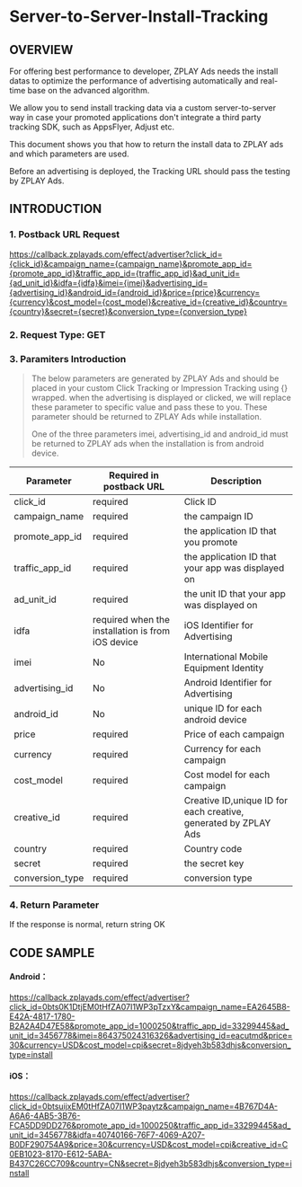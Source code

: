 # Server-to-Server-Install-Tracking
## OVERVIEW
For offering best performance to developer, ZPLAY Ads needs the install datas to optimize the performance of advertising automatically and real-time base on the advanced algorithm.

We allow you to send install tracking data via a custom server-to-server way in case your promoted applications don't integrate a third party tracking SDK, such as AppsFlyer, Adjust etc. 

This document shows you that how to return the install data to ZPLAY ads and which parameters are used.

Before an advertising is deployed, the Tracking URL should pass the testing by ZPLAY Ads.

## INTRODUCTION
### 1. Postback URL Request
https://callback.zplayads.com/effect/advertiser?click_id={click_id}&campaign_name={campaign_name}&promote_app_id={promote_app_id}&traffic_app_id={traffic_app_id}&ad_unit_id={ad_unit_id}&idfa={idfa}&imei={imei}&advertising_id={advertising_id}&android_id={android_id}&price={price}&currency={currency}&cost_model={cost_model}&creative_id={creative_id}&country={country}&secret={secret}&conversion_type={conversion_type}

### 2. Request Type: GET

### 3. Paramiters Introduction 
> The below parameters are generated by ZPLAY Ads and should be placed in your custom Click Tracking or Impression Tracking using {} wrapped. when the advertising is displayed or clicked, we will replace these parameter to specific value and pass these to you. These parameter should be returned to ZPLAY Ads while installation.
> 
> One of the three parameters imei, advertising_id and android_id must be returned to ZPLAY ads when the installation is from android device.

|Parameter|Required in postback URL|Description|
|------|---|----|
|click_id|required|Click ID|
|campaign_name|required|the campaign ID|
|promote_app_id|required|the application ID that you promote|
|traffic_app_id|required|the application ID that your app was displayed on|
|ad_unit_id|required|the unit ID that your app was displayed on|
|idfa|required when the installation is from iOS device|iOS Identifier for Advertising|
|imei|No|International Mobile Equipment Identity|
|advertising_id|No|Android Identifier for Advertising|
|android_id|No|unique ID for each android device|
|price|required|Price of each campaign|
|currency|required|Currency for each campaign|
|cost_model|required|Cost model for each campaign|
|creative_id|required|Creative ID,unique ID for each creative, generated by ZPLAY Ads|
|country|required|Country code|
|secret|required|the secret key|
|conversion_type|required|conversion type|

### 4. Return Parameter
If the response is normal, return string OK

## CODE SAMPLE
#### Android：
https://callback.zplayads.com/effect/advertiser?click_id=0bts0K1DtjEM0tHfZA07I1WP3pTzxY&campaign_name=EA2645B8-E42A-4817-1780-B2A2A4D47E58&promote_app_id=1000250&traffic_app_id=33299445&ad_unit_id=3456778&imei=864375024316326&advertising_id=eacutmd&price=30&currency=USD&cost_model=cpi&secret=8jdyeh3b583dhjs&conversion_type=install

#### iOS：
https://callback.zplayads.com/effect/advertiser?click_id=0btsuijxEM0tHfZA07I1WP3paytz&campaign_name=4B767D4A-A6A6-4AB5-3B76-FCA5DD9DD276&promote_app_id=1000250&traffic_app_id=33299445&ad_unit_id=3456778&idfa=40740166-76F7-4069-A207-B0DF290754A9&price=30&currency=USD&cost_model=cpi&creative_id=C0EB1023-8170-E612-5ABA-B437C26CC709&country=CN&secret=8jdyeh3b583dhjs&conversion_type=install